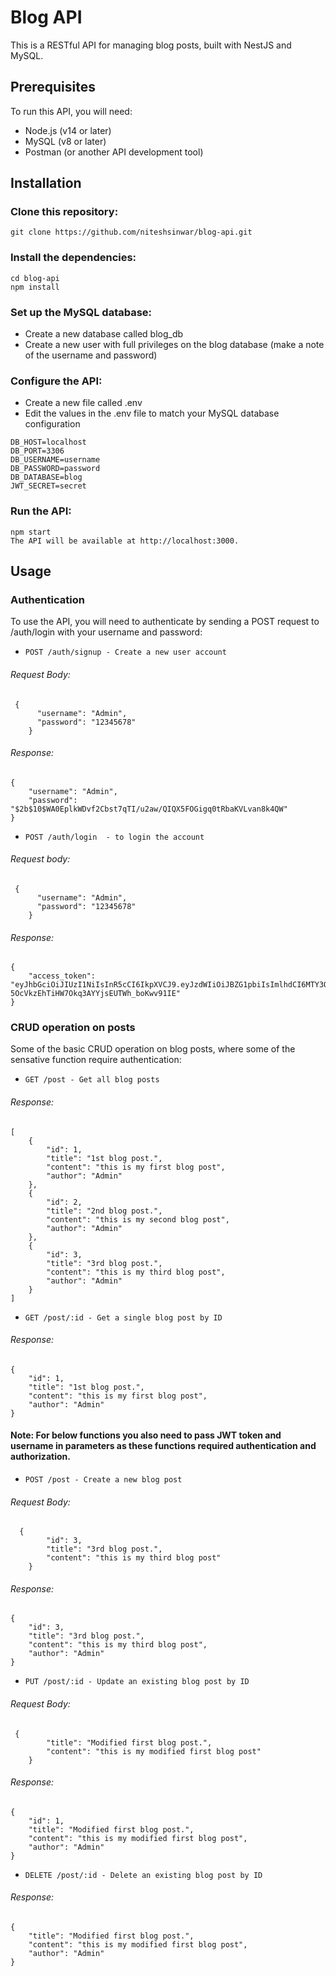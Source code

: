 # Blog API
This is a RESTful API for managing blog posts, built with NestJS and MySQL.

## Prerequisites
To run this API, you will need:

- Node.js (v14 or later)
- MySQL (v8 or later)
- Postman (or another API development tool)

## Installation
### Clone this repository:
`git clone https://github.com/niteshsinwar/blog-api.git`

### Install the dependencies:
```
cd blog-api
npm install
```
### Set up the MySQL database:
- Create a new database called blog_db
- Create a new user with full privileges on the blog database (make a note of the username and password)

### Configure the API:
- Create a new file called .env
- Edit the values in the .env file to match your MySQL database configuration

```
DB_HOST=localhost
DB_PORT=3306
DB_USERNAME=username
DB_PASSWORD=password
DB_DATABASE=blog
JWT_SECRET=secret
```


### Run the API:
```
npm start
The API will be available at http://localhost:3000.
```

## Usage
### Authentication
To use the API, you will need to authenticate by sending a POST request to /auth/login with your username and password:

- `POST /auth/signup - Create a new user account`

###### Request Body:

```
 {
      "username": "Admin",
      "password": "12345678"
    }
```
###### Response:
```
{
    "username": "Admin",
    "password": "$2b$10$WA0EplkWDvf2Cbst7qTI/u2aw/QIQX5FOGigq0tRbaKVLvan8k4QW"
}
```
- `POST /auth/login  - to login the account`
###### Request body:
```
 {
      "username": "Admin",
      "password": "12345678"
    }
```
###### Response:

```
{
    "access_token": "eyJhbGciOiJIUzI1NiIsInR5cCI6IkpXVCJ9.eyJzdWIiOiJBZG1pbiIsImlhdCI6MTY3OTQ5MTA4NCwiZXhwIjoxNjc5NTc3NDg0fQ.vSqxk-5OcVkzEhTiHW7Okq3AYYjsEUTWh_boKwv91IE"
}
```



### CRUD operation on posts
Some of the basic CRUD operation on blog posts, where some of the sensative function require authentication:

- `GET /post - Get all blog posts`

###### Response:

```
[
    {
        "id": 1,
        "title": "1st blog post.",
        "content": "this is my first blog post",
        "author": "Admin"
    },
    {
        "id": 2,
        "title": "2nd blog post.",
        "content": "this is my second blog post",
        "author": "Admin"
    },
    {
        "id": 3,
        "title": "3rd blog post.",
        "content": "this is my third blog post",
        "author": "Admin"
    }
]
```

- `GET /post/:id - Get a single blog post by ID`

###### Response:

```
{
    "id": 1,
    "title": "1st blog post.",
    "content": "this is my first blog post",
    "author": "Admin"
}
```

 #### Note: For below functions you also need to pass JWT token and username in parameters as these functions required authentication and authorization.
- `POST /post - Create a new blog post`

###### Request Body:
```
  {
        "id": 3,
        "title": "3rd blog post.",
        "content": "this is my third blog post"
    }
```


###### Response:

```
{
    "id": 3,
    "title": "3rd blog post.",
    "content": "this is my third blog post",
    "author": "Admin"
}
```

- `PUT /post/:id - Update an existing blog post by ID`

###### Request Body:
```
 {
        "title": "Modified first blog post.",
        "content": "this is my modified first blog post"
    }
```

###### Response:

```
{
    "id": 1,
    "title": "Modified first blog post.",
    "content": "this is my modified first blog post",
    "author": "Admin"
}
```


- `DELETE /post/:id - Delete an existing blog post by ID`

###### Response:
```
{
    "title": "Modified first blog post.",
    "content": "this is my modified first blog post",
    "author": "Admin"
}
```
